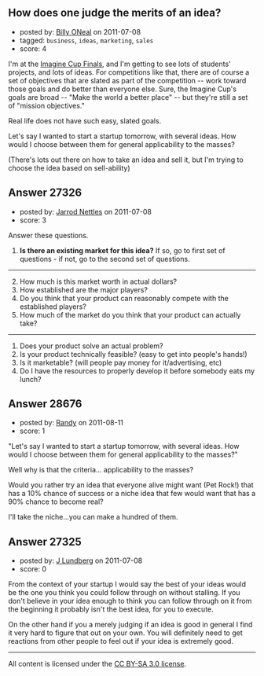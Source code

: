 ## How does one judge the merits of an idea?

- posted by: [Billy ONeal](https://stackexchange.com/users/-1/11854-billy-oneal) on 2011-07-08
- tagged: `business`, `ideas`, `marketing`, `sales`
- score: 4

I'm at the [Imagine Cup Finals](http://bit.ly/fsx8fQ), and I'm getting to see lots of students' projects, and lots of ideas. For competitions like that, there are of course a set of objectives that are slated as part of the competition -- work toward those goals and do better than everyone else. Sure, the Imagine Cup's goals are broad -- "Make the world a better place" -- but they're still a set of "mission objectives."

Real life does not have such easy, slated goals.

Let's say I wanted to start a startup tomorrow, with several ideas. How would I choose between them for general applicability to the masses?

(There's lots out there on how to take an idea and sell it, but I'm trying to choose the idea based on sell-ability) 


## Answer 27326

- posted by: [Jarrod Nettles](https://stackexchange.com/users/-1/11786-jarrod-nettles) on 2011-07-08
- score: 3

Answer these questions.

 1. **Is there an existing market for this idea?** If so, go to first set of questions - if not, go to the second set of questions.

--- 
 2. How much is this market worth in actual dollars?
 3. How established are the major players?
 4. Do you think that your product can reasonably compete with the established players?
 5. How much of the market do you think that your product can actually take?

---

 1. Does your product solve an actual problem?
 2. Is your product technically feasible? (easy to get into people's hands!)
 3. Is it marketable? (will people pay money for it/advertising, etc)
 4. Do I have the resources to properly develop it before somebody eats my lunch?


## Answer 28676

- posted by: [Randy](https://stackexchange.com/users/-1/8065-randy) on 2011-08-11
- score: 1

"Let's say I wanted to start a startup tomorrow, with several ideas. How would I choose between them for general applicability to the masses?"

Well why is that the criteria... applicability to the masses? 

Would you rather try an idea that everyone alive might want (Pet Rock!) that has a 10% chance of success or a niche idea that few would want that has a 90% chance to become real?

I'll take the niche...you can make a hundred of them.





## Answer 27325

- posted by: [J Lundberg](https://stackexchange.com/users/-1/11853-j-lundberg) on 2011-07-08
- score: 0

From the context of your startup I would say the best of your ideas would be the one you think you could follow through on without stalling.  If you don't believe in your idea enough to think you can follow through on it from the beginning it probably isn't the best idea, for you to execute.

On the other hand if you a merely judging if an idea is good in general I find it very hard to figure that out on your own.  You will definitely need to get reactions from other people to feel out if your idea is extremely good.



---

All content is licensed under the [CC BY-SA 3.0 license](https://creativecommons.org/licenses/by-sa/3.0/).
